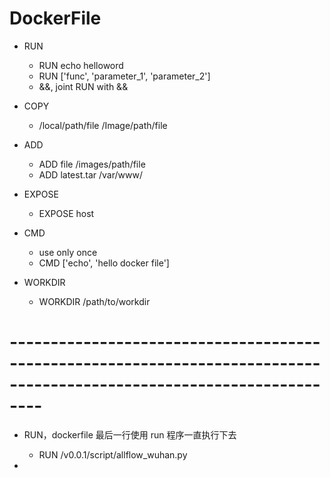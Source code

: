 # DockerFile

* RUN
    * RUN echo helloword
    * RUN ['func', 'parameter_1', 'parameter_2']
    * &&, joint RUN with && 
    
* COPY 
    * /local/path/file /Image/path/file
    
* ADD
    * ADD file /images/path/file
    * ADD latest.tar /var/www/
    
* EXPOSE 
    * EXPOSE host
    
* CMD
    * use only once
    * CMD ['echo', 'hello docker file']
    
* WORKDIR
    * WORKDIR /path/to/workdir


# ----------------------------------------------------------------------------------------------------------------------

* RUN，dockerfile 最后一行使用 run 程序一直执行下去
    * RUN /v0.0.1/script/allflow_wuhan.py
    
* 
























 